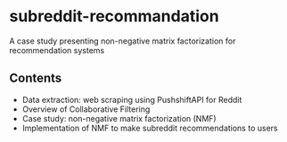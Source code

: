 # subreddit-recommandation

A case study presenting non-negative matrix factorization for recommendation systems

## Contents

- Data extraction: web scraping using PushshiftAPI for Reddit
- Overview of Collaborative Filtering
- Case study: non-negative matrix factorization (NMF) 
- Implementation of NMF to make subreddit recommendations to users
